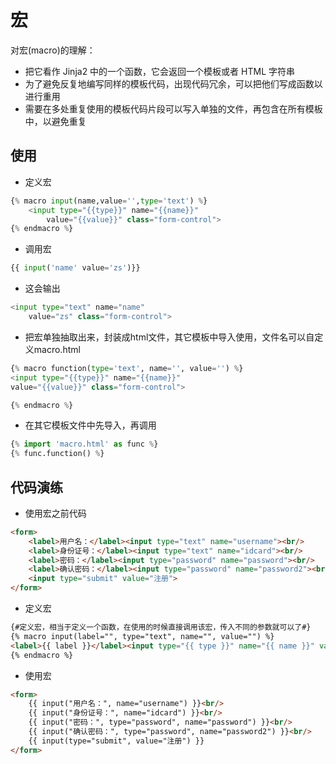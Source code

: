# 宏

对宏(macro)的理解：
- 把它看作 Jinja2 中的一个函数，它会返回一个模板或者 HTML 字符串
- 为了避免反复地编写同样的模板代码，出现代码冗余，可以把他们写成函数以进行重用
- 需要在多处重复使用的模板代码片段可以写入单独的文件，再包含在所有模板中，以避免重复

## 使用

- 定义宏

```python
{% macro input(name,value='',type='text') %}
	<input type="{{type}}" name="{{name}}"
		value="{{value}}" class="form-control">
{% endmacro %}	
```
- 调用宏

```python
{{ input('name' value='zs')}}
```

- 这会输出

```python
<input type="text" name="name"
	value="zs" class="form-control">
```

- 把宏单独抽取出来，封装成html文件，其它模板中导入使用，文件名可以自定义macro.html

```python
{% macro function(type='text', name='', value='') %}
<input type="{{type}}" name="{{name}}"
value="{{value}}" class="form-control">

{% endmacro %}
```
- 在其它模板文件中先导入，再调用

```python
{% import 'macro.html' as func %}
{% func.function() %}	
```

## 代码演练

- 使用宏之前代码

```html
<form>
    <label>用户名：</label><input type="text" name="username"><br/>
    <label>身份证号：</label><input type="text" name="idcard"><br/>
    <label>密码：</label><input type="password" name="password"><br/>
    <label>确认密码：</label><input type="password" name="password2"><br/>
    <input type="submit" value="注册">
</form>
```

- 定义宏

```html
{#定义宏，相当于定义一个函数，在使用的时候直接调用该宏，传入不同的参数就可以了#}
{% macro input(label="", type="text", name="", value="") %}
<label>{{ label }}</label><input type="{{ type }}" name="{{ name }}" value="{{ value }}">
{% endmacro %}
```

- 使用宏

```html
<form>
    {{ input("用户名：", name="username") }}<br/>
    {{ input("身份证号：", name="idcard") }}<br/>
    {{ input("密码：", type="password", name="password") }}<br/>
    {{ input("确认密码：", type="password", name="password2") }}<br/>
    {{ input(type="submit", value="注册") }}
</form>
```




